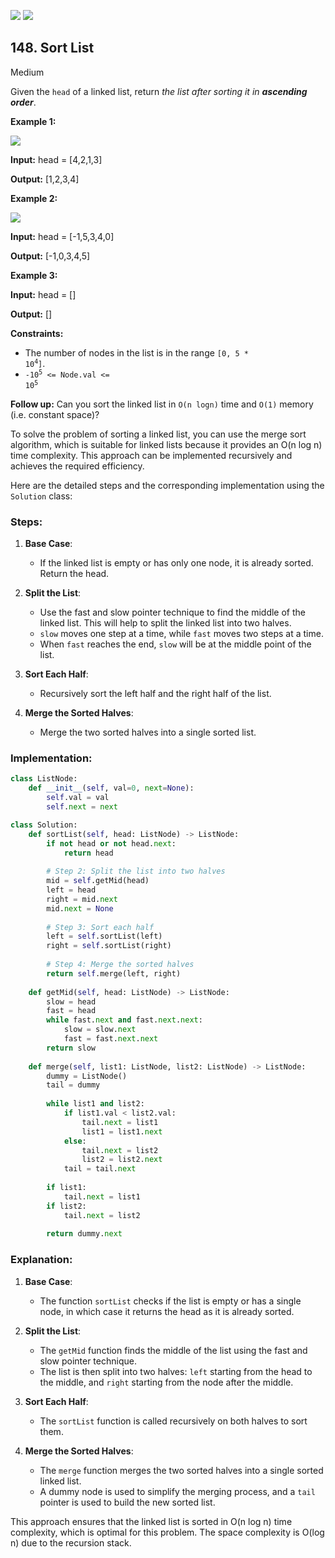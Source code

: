 [![](https://img.shields.io/github/stars/javadev/LeetCode-in-All?label=Stars&style=flat-square)](https://github.com/javadev/LeetCode-in-All)
[![](https://img.shields.io/github/forks/javadev/LeetCode-in-All?label=Fork%20me%20on%20GitHub%20&style=flat-square)](https://github.com/javadev/LeetCode-in-All/fork)

## 148\. Sort List

Medium

Given the `head` of a linked list, return _the list after sorting it in **ascending order**_.

**Example 1:**

![](https://assets.leetcode.com/uploads/2020/09/14/sort_list_1.jpg)

**Input:** head = [4,2,1,3]

**Output:** [1,2,3,4] 

**Example 2:**

![](https://assets.leetcode.com/uploads/2020/09/14/sort_list_2.jpg)

**Input:** head = [-1,5,3,4,0]

**Output:** [-1,0,3,4,5] 

**Example 3:**

**Input:** head = []

**Output:** [] 

**Constraints:**

*   The number of nodes in the list is in the range <code>[0, 5 * 10<sup>4</sup>]</code>.
*   <code>-10<sup>5</sup> <= Node.val <= 10<sup>5</sup></code>

**Follow up:** Can you sort the linked list in `O(n logn)` time and `O(1)` memory (i.e. constant space)?

To solve the problem of sorting a linked list, you can use the merge sort algorithm, which is suitable for linked lists because it provides an O(n log n) time complexity. This approach can be implemented recursively and achieves the required efficiency.

Here are the detailed steps and the corresponding implementation using the `Solution` class:

### Steps:

1. **Base Case**:
   - If the linked list is empty or has only one node, it is already sorted. Return the head.

2. **Split the List**:
   - Use the fast and slow pointer technique to find the middle of the linked list. This will help to split the linked list into two halves.
   - `slow` moves one step at a time, while `fast` moves two steps at a time.
   - When `fast` reaches the end, `slow` will be at the middle point of the list.

3. **Sort Each Half**:
   - Recursively sort the left half and the right half of the list.

4. **Merge the Sorted Halves**:
   - Merge the two sorted halves into a single sorted list.

### Implementation:

```python
class ListNode:
    def __init__(self, val=0, next=None):
        self.val = val
        self.next = next

class Solution:
    def sortList(self, head: ListNode) -> ListNode:
        if not head or not head.next:
            return head
        
        # Step 2: Split the list into two halves
        mid = self.getMid(head)
        left = head
        right = mid.next
        mid.next = None
        
        # Step 3: Sort each half
        left = self.sortList(left)
        right = self.sortList(right)
        
        # Step 4: Merge the sorted halves
        return self.merge(left, right)
    
    def getMid(self, head: ListNode) -> ListNode:
        slow = head
        fast = head
        while fast.next and fast.next.next:
            slow = slow.next
            fast = fast.next.next
        return slow
    
    def merge(self, list1: ListNode, list2: ListNode) -> ListNode:
        dummy = ListNode()
        tail = dummy
        
        while list1 and list2:
            if list1.val < list2.val:
                tail.next = list1
                list1 = list1.next
            else:
                tail.next = list2
                list2 = list2.next
            tail = tail.next
        
        if list1:
            tail.next = list1
        if list2:
            tail.next = list2
        
        return dummy.next
```

### Explanation:

1. **Base Case**:
   - The function `sortList` checks if the list is empty or has a single node, in which case it returns the head as it is already sorted.

2. **Split the List**:
   - The `getMid` function finds the middle of the list using the fast and slow pointer technique.
   - The list is then split into two halves: `left` starting from the head to the middle, and `right` starting from the node after the middle.

3. **Sort Each Half**:
   - The `sortList` function is called recursively on both halves to sort them.

4. **Merge the Sorted Halves**:
   - The `merge` function merges the two sorted halves into a single sorted linked list.
   - A dummy node is used to simplify the merging process, and a `tail` pointer is used to build the new sorted list.

This approach ensures that the linked list is sorted in O(n log n) time complexity, which is optimal for this problem. The space complexity is O(log n) due to the recursion stack.